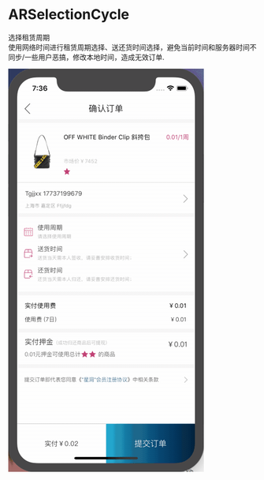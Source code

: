 # ARSelectionCycle
选择租赁周期  
使用网络时间进行租赁周期选择、送还货时间选择，避免当前时间和服务器时间不同步/一些用户恶搞，修改本地时间，造成无效订单.

![image](https://github.com/ArchLL/ARSelectionCycle/blob/master/show.gif)
